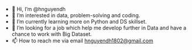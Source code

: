- 👋 Hi, I’m @hnguyendh
- 👀 I’m interested in data, problem-solving and coding.
- 🌱 I’m currently learning more on Python and DS skillset.
- 💞️ I’m looking for a job which help me develop further in Data and have a chance to work with Big Dataset.
- 📫 How to reach me via email hnguyendh1802@gmail.com

<!---
hnguyendh/hnguyendh is a ✨ special ✨ repository because its `README.md` (this file) appears on your GitHub profile.
You can click the Preview link to take a look at your changes.
--->

